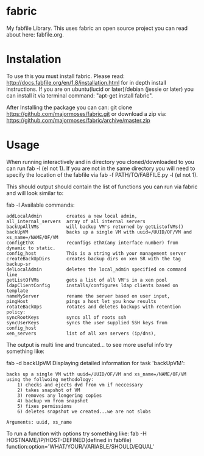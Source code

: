 fabric
======

My fabfile Library. This uses fabric an open source project you can read about here: fabfile.org.

Instalation
======

To use this you must install fabric. Please read: http://docs.fabfile.org/en/1.8/installation.html for in depth install instructions. If you are on ubuntu(lucid or later)/debian (jessie or later) you can install it via terminal command: "apt-get install fabric". 

After Installing the package you can can: git clone https://github.com/majormoses/fabric.git or download a zip via: https://github.com/majormoses/fabric/archive/master.zip

Usage
======
When running interactively and in directory you cloned/downloaded to you can run fab -l (el not 1). If you are not in the same directory you will need to specify the location of the fabfile via fab -f PATH/TO/FABFILE.py -l (el not 1).

This should output should contain the list of functions you can run via fabric and will look similar to:

fab -l
Available commands:

    addLocalAdmin         creates a new local admin,
    all_internal_servers  array of all internal servers
    backUpAllVMs          will backup VM's returned by getListofVMs()
    backUpVM              backs up a single VM with uuid=/UUID/OF/VM and xs_name=/NAME/OF/VM
    configEthX            reconfigs ethX(any interface number) from dynamic to static.
    config_host           This is a string with your management server
    createBackUpDirs      creates backup dirs on xen SR with the tag backup-sr
    delLocalAdmin         deletes the local_admin specified on command line
    getListOfVMs          gets a list of all VM's in a xen pool
    ldapClientConfig      installs/configures ldap clients based on template
    nameMyServer          rename the server based on user input,
    pingHost              pings a host let you know results
    rotateBackUps         rotates and deletes backups with retention policy:
    syncRootKeys          syncs all of roots ssh
    syncUserKeys          syncs the user supplied SSH keys from config_host
    xen_servers           list of all xen servers (ip/dns),

The output is multi line and truncated... to see more useful info try something like:

fab -d backUpVM
Displaying detailed information for task 'backUpVM':

    backs up a single VM with uuid=/UUID/OF/VM and xs_name=/NAME/OF/VM
    using the follwoing methodology:
    	1) checks and ejects dvd from vm if neccessary
    	2) takes snapshot of VM
    	3) removes any longering copies
    	4) backup vm from snapshot
    	5) fixes permissions
    	6) deletes snapshot we created...we are not slobs
    
    Arguments: uuid, xs_name



To run a function with options try something like: 
fab -H HOSTNAME/IP/HOST-DEFINED(defined in fabfile)  function:option='WHAT/YOUR/VARIABLE/SHOULD/EQUAL'

